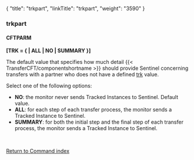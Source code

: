 {
    "title": "trkpart",
    "linkTitle": "trkpart",
    "weight": "3590"
}<span id="trkpart"></span>

### trkpart

#### CFTPARM

**\[TRK = {
| ALL | NO | SUMMARY }\]**

The default value that specifies how much detail {{< TransferCFT/componentshortname  >}} should
provide Sentinel concerning transfers with a partner who does
not have a defined [trk](../trk) value.

Select one of the following options:

-   **NO**: the monitor never sends Tracked
    Instances to Sentinel. Default value.
-   <span style="font-weight: bold;">ALL</span>: for each step of each transfer
    process, the monitor sends a Tracked Instance to Sentinel.
-   <span style="font-weight: bold;">SUMMARY</span>: for both the initial step and
    the final step of each transfer process, the monitor sends a Tracked Instance
    to Sentinel.

 

[Return to Command index](../../)
